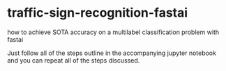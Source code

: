 # traffic-sign-recognition-fastai
how to achieve SOTA accuracy on a multilabel classification problem with fastai

Just follow all of the steps outline in the accompanying jupyter notebook and you can repeat all of the steps discussed.
